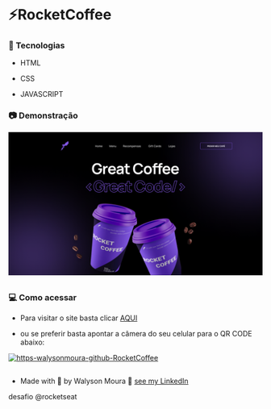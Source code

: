 # ⚡RocketCoffee

### :rocket: Tecnologias

<p align="justify">

- HTML

- CSS

- JAVASCRIPT



</p>

### :camera: Demonstração

<p align="center">

<a href="https://walysonmoura.github.io/NFT-card/"><img src="https://raw.githubusercontent.com/WalysonMoura/RocketCoffe/main/assets/preview.png" alt="https-walysonmoura-github-RocketCoffee" border="0"></a>

##

</p>

### 💻 Como acessar

<p align="justify">

-  Para visitar o site basta clicar <a href="https://walysonmoura.github.io/RocketCoffe/" target="_blank">AQUI</a>

-  ou se preferir basta apontar a câmera do seu celular para o QR CODE abaixo:

</p>

<p align="center">

<a href="https://walysonmoura.github.io/RocketCoffe/"><img src="assets/img/qr.png" alt="https-walysonmoura-github-RocketCoffee" border="0"></a>

</p>

##

 -  Made with 💙 by Walyson Moura 👋 <a href="https://www.linkedin.com/in/walyson-moura-302562218" target="_blank">see my LinkedIn</a>

 desafio @rocketseat
